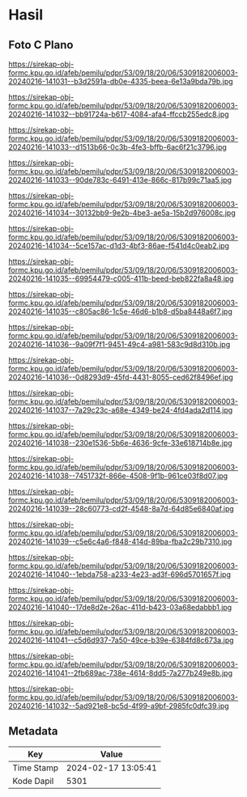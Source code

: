# Hasil

## Foto C Plano

https://sirekap-obj-formc.kpu.go.id/afeb/pemilu/pdpr/53/09/18/20/06/5309182006003-20240216-141031--b3d2591a-db0e-4335-beea-6e13a9bda79b.jpg

https://sirekap-obj-formc.kpu.go.id/afeb/pemilu/pdpr/53/09/18/20/06/5309182006003-20240216-141032--bb91724a-b617-4084-afa4-ffccb255edc8.jpg

https://sirekap-obj-formc.kpu.go.id/afeb/pemilu/pdpr/53/09/18/20/06/5309182006003-20240216-141033--d1513b66-0c3b-4fe3-bffb-6ac6f21c3796.jpg

https://sirekap-obj-formc.kpu.go.id/afeb/pemilu/pdpr/53/09/18/20/06/5309182006003-20240216-141033--90de783c-6491-413e-866c-817b99c71aa5.jpg

https://sirekap-obj-formc.kpu.go.id/afeb/pemilu/pdpr/53/09/18/20/06/5309182006003-20240216-141034--30132bb9-9e2b-4be3-ae5a-15b2d976008c.jpg

https://sirekap-obj-formc.kpu.go.id/afeb/pemilu/pdpr/53/09/18/20/06/5309182006003-20240216-141034--5ce157ac-d1d3-4bf3-86ae-f541d4c0eab2.jpg

https://sirekap-obj-formc.kpu.go.id/afeb/pemilu/pdpr/53/09/18/20/06/5309182006003-20240216-141035--69954479-c005-411b-beed-beb822fa8a48.jpg

https://sirekap-obj-formc.kpu.go.id/afeb/pemilu/pdpr/53/09/18/20/06/5309182006003-20240216-141035--c805ac86-1c5e-46d6-b1b8-d5ba8448a6f7.jpg

https://sirekap-obj-formc.kpu.go.id/afeb/pemilu/pdpr/53/09/18/20/06/5309182006003-20240216-141036--9a09f7f1-9451-49c4-a981-583c9d8d310b.jpg

https://sirekap-obj-formc.kpu.go.id/afeb/pemilu/pdpr/53/09/18/20/06/5309182006003-20240216-141036--0d8293d9-45fd-4431-8055-ced62f8496ef.jpg

https://sirekap-obj-formc.kpu.go.id/afeb/pemilu/pdpr/53/09/18/20/06/5309182006003-20240216-141037--7a29c23c-a68e-4349-be24-4fd4ada2d114.jpg

https://sirekap-obj-formc.kpu.go.id/afeb/pemilu/pdpr/53/09/18/20/06/5309182006003-20240216-141038--230e1536-5b6e-4636-9cfe-33e618714b8e.jpg

https://sirekap-obj-formc.kpu.go.id/afeb/pemilu/pdpr/53/09/18/20/06/5309182006003-20240216-141038--7451732f-866e-4508-9f1b-961ce03f8d07.jpg

https://sirekap-obj-formc.kpu.go.id/afeb/pemilu/pdpr/53/09/18/20/06/5309182006003-20240216-141039--28c60773-cd2f-4548-8a7d-64d85e6840af.jpg

https://sirekap-obj-formc.kpu.go.id/afeb/pemilu/pdpr/53/09/18/20/06/5309182006003-20240216-141039--c5e6c4a6-f848-414d-89ba-fba2c29b7310.jpg

https://sirekap-obj-formc.kpu.go.id/afeb/pemilu/pdpr/53/09/18/20/06/5309182006003-20240216-141040--1ebda758-a233-4e23-ad3f-696d5701657f.jpg

https://sirekap-obj-formc.kpu.go.id/afeb/pemilu/pdpr/53/09/18/20/06/5309182006003-20240216-141040--17de8d2e-26ac-411d-b423-03a68edabbb1.jpg

https://sirekap-obj-formc.kpu.go.id/afeb/pemilu/pdpr/53/09/18/20/06/5309182006003-20240216-141041--c5d6d937-7a50-49ce-b39e-6384fd8c673a.jpg

https://sirekap-obj-formc.kpu.go.id/afeb/pemilu/pdpr/53/09/18/20/06/5309182006003-20240216-141041--2fb689ac-738e-4614-8dd5-7a277b249e8b.jpg

https://sirekap-obj-formc.kpu.go.id/afeb/pemilu/pdpr/53/09/18/20/06/5309182006003-20240216-141032--5ad921e8-bc5d-4f99-a9bf-2985fc0dfc39.jpg


## Metadata

| Key        | Value               |
| ---------- | ------------------- |
| Time Stamp | 2024-02-17 13:05:41 |
| Kode Dapil | 5301                |



